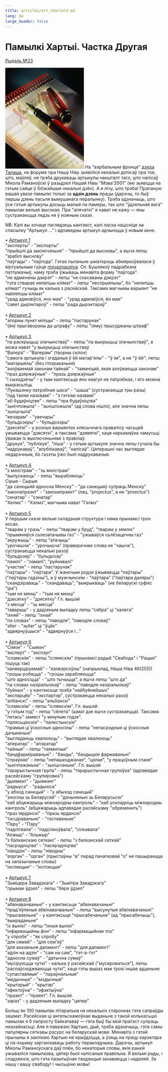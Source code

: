 ```yaml
---
title: articles/art_charter2.md 
lang: be
large_header: false
---
```



<h1 id="памылкі-хартыі.-частка-другая">Памылкі Хартыі. Частка Другая</h1>

<a href="mailto:rydel23@yahoo.com">Рыдэль №23</a>


<img src="charter.jpg" alt="language monitoring on charter97.org" /> На "вэрбальным фронце" <a href="http://dt.home.by/">дзеда Талаша</a>, на форуме пра Нашу Ніву зьявіліся некалькі допісаў пра тое, што, маўляў, ня трэба друкаваць артыкулы накшталт таго, што напісаў Мікола Раманоўскі ў разьдзел Нашай Нівы "Мова'2001" (які зьявіцца на гэтым сайце ў бліжэйшыя некалькі дзён). А я лічу, што трэба! Прапаную вашай увазе памылкі толькі за <strong>адзін дзень</strong> працы (дарэчы, то быў першы дзень пасьля вымушанага перапынку). Трэба адзначыць, што ўсе гэтыя артыкулы досыць малыя па памеры, так што "ўдзельная вага" памылак вельмі высокая. Пра "апячаткі" я нават не кажу — яны сустракаюцца ледзь ня ў кожным сказе.


NB: Калі вы хочаце паглядзець кантэкст, калі ласка націсніце на спасылку "Артыкул ..." і адпаведны артыкул адчыніцца ў новым акне.


• <a href="http://www.charter97.org/index.phtml?sid=0&amp;did=12&amp;eid=11&amp;aid=2001&amp;nid=02">Артыкул 1</a><br />
"эксперты" - "экспэрты"<br />
"прыйшлі да заключэньня" - "прыйшлі да высновы", а яшчэ лепш "зрабілі выснову"<br />
"паўгады" - "паўгода". Гэтае пытаньне шматкроць абмяркоўвалася ў віртуальным гурце <a href="http://groups.yahoo.com/list/movaznaustva/">movaznaustva</a>. Сп. Бушлякоў падрабязна патлумачыў, чаму трэба ўжываць менавіта форму "паўгода".<br />
"не адменены дэкрэт" - лепш "не скасаваны дэкрэт"<br />
"гэта стварае нялепшы клімат" - лепш "неспрыяльны", бо "нялепшы клімат" гучыць як калька з расейскай. Таксама магчымы варыянт "не найлепшы клімат"<br />
"урад адмовіўся, яно мае" - "урад адмовіўся, ён мае"<br />
"савет дырэктароў" - лепш "рада дырэктараў"<br />
<br />
• <a href="http://www.charter97.org/index.phtml?sid=0&amp;did=12&amp;eid=11&amp;aid=2001&amp;nid=19">Артыкул 2</a><br />
"апорны пункт міліцыі" - лепш "пастарунак"<br />
"(ён) прыгавораны да штрафу" - лепш "(яму) прысуджаны штраф"<br />
<br />
• <a href="http://www.charter97.org/index.phtml?sid=0&amp;did=12&amp;eid=11&amp;aid=2001&amp;nid=18">Артыкул 3</a><br />
"па раскрыцьці злачынстваў" - лепш "па выкрыцьці злачынстваў", а можа нават "у выкрыцьці злачынстваў<br />
"Валера" - "Валерам" (творны склон)<br />
"самога артыкула і згаданыя ў ёй матар'ялы" - "ў ім", а не "ў ёй"; лепш "матэрыялы" (без гіпэраканьня)<br />
"ахоўваемай законам тайнай" - "таямніцай, якая ахоўваецца законам"<br />
"праз дзяржаўныя" - "празь дзяржаўныя"<br />
"і сыходзячы" - у тым кантэксьце яно наагул не патрэбнае, і яго можна выкрэсьліць<br />
"Лукашэнку патрэбнае шасе" - "шаша" (сустракаецца тры разы)<br />
"пад такімі назовамі" - "з гэткімі назвамі"<br />
"аб будаўніцтве" - лепш "пра будаўніцтва"<br />
"зьнічтожыла" - "зьніштожыла" (ад слова нішто), але значна лепш "зьнішчыла"<br />
"вечарам" - "увечары"<br />
"бульдозеры" - "бульдозэры"<br />
"дзесяткі" - у розных варыянтах клясычнага правапісу часьцей ужываецца "дзясяткі", а таксама "дзявяткі", хаця наркамаўка чамусьці ўважае іх выключэньнямі з правілаў.<br />
"друкуе", "публікуе", "піша" - у гэтым артыкуле значна лепш гучала бы "надрукаваў", "апублікаваў", "напісаў". Цяперашні час выглядае недарэчным, бо газэты ўжо былі надрукаваныя.<br />
<br />
• <a href="http://www.charter97.org/index.phtml?sid=0&amp;did=12&amp;eid=11&amp;aid=2001&amp;nid=15">Артыкул 4</a><br />
"з міністрам" - "зь міністрам"<br />
"выпускаюць" - лепш "вырабляюць"<br />
Сірыя - Сырыя<br />
"да санкцыяй адносна Менску" - "да санкцыяў супраць Менску"<br />
"законапраэкт" - "законапраект" (лац. "projectus", а не "proectus")<br />
"сенатар" - "сэнатар"<br />
"Хелмс" - "Хэлмз", магчыма нават "Гэлмз"<br />
<br />
• <a href="http://www.charter97.org/index.phtml?sid=0&amp;did=12&amp;eid=11&amp;aid=2001&amp;nid=09">Артыкул 5</a><br />
У першым сказе вельмі складаная структура і няма прынамсі трох косак.<br />
"тварам у гразь" - лепш "тварам у бруд", "тварам у зямлю"<br />
"прымяняўся сьлезатачывы газ" - "ужываўся сьлёзацечны газ"<br />
"акружыць" - лепш "атачыць"<br />
"урочашча" - "урочышча" (праверачнае слова не "чашча"), сустракаецца некалькі разоў<br />
"бульдозер" - "бульдозэр"<br />
"ламілі" - "ламалі", "руйнавалі"<br />
"участак" - лепш "пастарунак"<br />
"паўтары" - "паўтара". У жаночым родзе ўжываецца "паўтары" ("паўтары гадзіны"), а ў мужчынскім - "паўтара" ("паўтара даляры")<br />
"скандзіраваць" - "скандаваць", "выкрыкваць" (не беларускі суфікс "іра")<br />
"тым не менш" - "тым ня менш"<br />
"дзесятку" - "дзясятку" Гл. вышэй<br />
"з месца" - "зь месца"<br />
"таварыш" - у дадзеным выпадку лепш "сябра" ці "калега"<br />
"іхняй" - лепш "іхнай"<br />
"па словах" - лепш "паводле", "паводле словаў"<br />
"збег - "зьбег" ці "ўцёк"<br />
"адвярнуўшыся" - "адвярнуўся і..."<br />
<br />
• <a href="http://www.charter97.org/index.phtml?sid=0&amp;did=12&amp;eid=11&amp;aid=2001&amp;nid=06">Артыкул 6</a><br />
"Сімон" - "Сымон"<br />
"эксперт" - "экспэрт"<br />
"ісламскім" - лепш "іслямскім" (прынамсі радыё "Свабода" і "Рацыя" пішуць так)<br />
"канверціруемай" - "канвэрсоўны" (напрыклад, Наша Ніва 46(255))<br />
"грошы робяцца" - "грошы зарабляюцца"<br />
"што адносіцца" - "што тычыцца", а яшчэ лепш "што да"<br />
"па словах назіральнікаў" - лепш "паводле назіральнікаў"<br />
"буйных" - у кантэксьце трэба "найбуйнейшых"<br />
"экспарцёр" - "экспартэр", сустракаецца некалькі разоў<br />
"албанскі" - лепш "альбанскі"<br />
"ісламскім" - лепш "іслямскім". Гл. вышэй.<br />
"у гэтым год" - лепш "сёлета" (шмат дзе яшчэ сустракаецца). Таксама "летась" замест "у мінулым годзе".<br />
"палясьцінскія" - "палестынскія"<br />
"прамыя ці ўскосныя адносіны" - лепш "непасрэдныя ці ўскосныя дачыненьні"<br />
"выглядаюць хвалююць" - "выглядае хвалююць"<br />
"аператар" - "апэратар"<br />
"тайныя" - лепш "таямнічыя"<br />
"бандфарміраваньні" - "банды", "бандыцкія фармаваньні"<br />
"спраўнае" - лепш "непашкоджанае", "цэлае", "у працоўным стане"<br />
"зьнічтажэньне" - "зьнішчэньне". Гл. вышэй<br />
"тэрарыстычная група" - лепш "тэрарыстычная групоўка" (адпавядае расейскаму "групировка")<br />
"дыямент" - "дыямэнт"<br />
"радыуса" - "радыюса"<br />
"у абход санкцый" - "у абыход санкцый"<br />
"зносіны зь Беларусяй" - "дачыненьні зь Беларусьсю"<br />
"каб абцяжарыць міжнародны кантроль" - "каб ускладніць міжнародны кантроль" (абцяжарыць адпавядае расейскаму "обременить")<br />
"праз іярданскі" - "празь ярданскі"<br />
"тэсціраваньне" - "тэставаньне"<br />
"Перу" - "Пэру"<br />
"падпітвала" - "падсілкоўвала", "сілкавала"<br />
"Алжыр" - "Альжыр"<br />
"з балканскаю сеткаю" - лепш "з балканскай сеткай"<br />
"пасрэдніцтва" - "пасярэдніцтва"<br />
"ніводзін" - лепш "ніводны"<br />
"ворган" - "орган" (прыстаўны "в" перад пачатковай "о" не пашыраецца на запазычаные словы)<br />
"інспекцыя" - "інспэкцыя"<br />
<br />
• <a href="http://www.charter97.org/index.phtml?sid=0&amp;did=12&amp;eid=11&amp;aid=2001&amp;nid=04">Артыкул 7</a><br />
"Зьміцера Завадзкага" - "Зьмітра Завадзкага"<br />
"прымае ўдзел" - лепш "бярэ ўдзел"<br />
<br />
• <a href="http://www.charter97.org/index.phtml?sid=0&amp;did=12&amp;eid=11&amp;aid=2001&amp;nid=01">Артыкул 8</a><br />
"абвінавачваньні" - у кантэксьце "абвінавачаньні"<br />
"прад'яўленыя абвінавачваньні" - лепш "высунутыя абвінавачаньні"<br />
"прысваеньне" - у кантэксьце "прысабечаньне" (ад "прысабечыць"), "выкраданьне"<br />
"іх вынікі" - лепш "іхныя вынікі"<br />
"інфармацыйны фон" - лепш "інфармацыйнае тло"<br />
"у спробе" - "як спробу"<br />
"для сямей" - "для сем'яў"<br />
"для аказаньня дапамогі" - лепш "для дапамогі"<br />
"адзін на адзін" - "сам на сам", "тэт-а-тэт"<br />
"адносна сумаў" - "датычна сумаў"<br />
"мусіруюцца чуткі" - калька ў расейскай ("мусироваться"), лепш "распаўсюджваюцца чуткі", хаця гэты выраз мае трохі іншае адценьне<br />
"супаставімыя" - "параўнальныя"<br />
"медычныя" - "мэдычныя"<br />
"крытэрый" - "крытэр"<br />
"эфектоўна" - "эфэктыўна"<br />
"праэкт" - "праект". Гл. вышэй.<br />
"зараз" - у дадзеным выпадку "цяпер"<br />



Больш як 100 памылак літаральна на некалькіх старонках гэта сапраўды зашмат. Расейскае ці ангельскамоўнае выданьне з такой колькасьцю памылак я б папросту байкатаваў — гэта быў бы мой пратэст супраць неахайнасьці. Але я паважаю Хартыю, дый, трэба адзначыць, гэта самы папулярны сеткавы рэсурс на беларускай мове. Менавіта з гэтай прычыны я заклікаю Хартыю не крыўдзіцца, а ўзяць на працу карэктара ці па-іншаму зарганізаваць работу перакладчыка. Дарэчы, артыкул Міколы Раманоўскага даў плён, бо некаторыя словы, якія раней ужываліся памылкова, цяпер былі напісаныя правільна. Я вельмі рады, і спадзяюся, што гэта пазытыўная тэндэнцыя захаваецца і надалей. За нашу і вашу свабоду! І чысьціню мовы!


